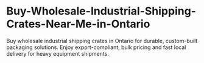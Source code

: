 # Buy-Wholesale-Industrial-Shipping-Crates-Near-Me-in-Ontario
Buy wholesale industrial shipping crates in Ontario for durable, custom-built packaging solutions. Enjoy export-compliant, bulk pricing and fast local delivery for heavy equipment shipments.
